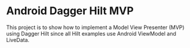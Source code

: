 # Android Dagger Hilt MVP

This project is to show how to implement a Model View Presenter (MVP) using Dagger Hilt since all Hilt examples use Android ViewModel and LiveData.
